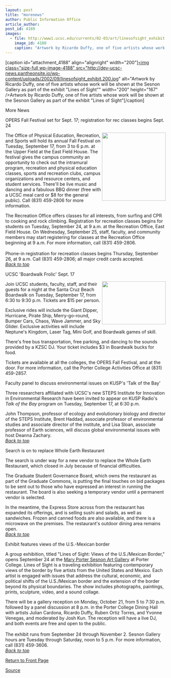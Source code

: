 ```yaml
---
layout: post
title: "morenews"
author: Public Information Office
article_author: 
post_id: 4189
images:
  - file: http://www1.ucsc.edu/currents/02-03/art/linesofsight_exhibit.200.jpg
    image_id: 4188
    caption: "Artwork by Ricardo Duffy, one of five artists whose work will be shown at the Sesnon Gallery as part of the exhibit 'Lines of Sight'"
---
```


[caption id="attachment_4188" align="alignright" width="200"]<a href="http://dev-ucsc-news.pantheonsite.io/wp-content/uploads/2002/09/linesofsight_exhibit.200.jpg"><img class="size-full wp-image-4188" src="http://dev-ucsc-news.pantheonsite.io/wp-content/uploads/2002/09/linesofsight_exhibit.200.jpg" alt="Artwork by Ricardo Duffy, one of five artists whose work will be shown at the Sesnon Gallery as part of the exhibit "Lines of Sight"" width="200" height="167" /></a>Artwork by Ricardo Duffy, one of five artists whose work will be shown at the Sesnon Gallery as part of the exhibit "Lines of Sight"[/caption]
<p class="pagehead">
  More News
</p>
<p class="sectionhead">
  <a name="OPERS" id="OPERS"></a>OPERS Fall Festival set for Sept. 17; registration for rec classes begins Sept. 24
</p>
<p>
  <img align="right" height="214" src="../art/opers_festival.200.jpg" width="200" alt="">The Office of Physical Education, Recreation, and Sports will hold its annual Fall Festival on Tuesday, September 17, from 3 to 6 p.m. at the Upper Field at the East Field House. The festival gives the campus community an opportunity to check out the intramural program, recreation and physical education classes, sports and recreation clubs, campus organizations and resource centers, and student services. There'll be live music and dancing and a fabulous BBQ dinner (free with a UCSC meal card or $8 for the general public). Call (831) 459-2806 for more information.<br>
</p>
<p>
  The Recreation Office offers classes for all interests, from surfing and CPR to cooking and rock climbing. Registration for recreation classes begins for students on Tuesday, September 24, at 9 a.m. at the Recreation Office, East Field House. On Wednesday, September 25, staff, faculty, and community members may start registering for classes at the Recreation Office beginning at 9 a.m. For more information, call (831) 459-2806.<br>
  <br>
  Phone-in registration for recreation classes begins Thursday, September 26, at 9 a.m. Call (831) 459-2806; all major credit cards accepted<i>.<br></i> <a href="#OPERS"><i>Back to top</i></a><br>
</p>
<p class="sectionhead">
  <a name="Boardwalk" id="Boardwalk"></a>UCSC 'Boardwalk Frolic' Sept. 17
</p>
<p>
  <img align="right" height="135" src="../art/boardwalk.200.jpg" width="200" alt="">Join UCSC students, faculty, staff, and their guests for a night at the Santa Cruz Beach Boardwalk on Tuesday, September 17, from 6:30 to 9:30 p.m. Tickets are $15 per person.
</p>
<p>
  Exclusive rides will include the Giant Dipper, Hurricane, Pirate Ship, Merry-go-round, Bumper Cars, Chaos, Wave Jammer, and Sky Glider. Exclusive activities will include Neptune's Kingdom, Laser Tag, Mini Golf, and Boardwalk games of skill.
</p>
<p>
  There's free bus transportation, free parking, and dancing to the sounds provided by a KZSC DJ. Your ticket includes $3 in Boardwalk bucks for food.
</p>
<p>
  Tickets are available at all the colleges, the OPERS Fall Festival, and at the door. For more information, call the Porter College Activities Office at (831) 459-2857.
</p>
<p class="sectionhead">
  <a name="Faculty" id="Faculty"></a>Faculty panel to discuss environmental issues on KUSP's 'Talk of the Bay'
</p>
<p>
  Three researchers affiliated with UCSC's new STEPS Institute for Innovation in Environmental Research have been invited to appear on KUSP Radio's <i>Talk of the Bay</i> program on Tuesday, September 17, at 6:30 p.m.<br>
</p>
<p>
  John Thompson, professor of ecology and evolutionary biology and director of the STEPS Institute, Brent Haddad, associate professor of environmental studies and associate director of the institute, and Lisa Sloan, associate professor of Earth sciences, will discuss global environmental issues with host Deanna Zachary.<br>
  <a href="#OPERS"><i>Back to top</i></a>
</p>
<p class="sectionhead">
  <a name="search" id="search"></a>Search is on to replace Whole Earth Restaurant
</p>
<p>
  The search is under way for a new vendor to replace the Whole Earth Restaurant, which closed in July because of financial difficulties.
</p>
<p>
  The Graduate Student Governance Board, which owns the restaurant as part of the Graduate Commons, is putting the final touches on bid packages to be sent out to those who have expressed an interest in running the restaurant. The board is also seeking a temporary vendor until a permanent vendor is selected.<br>
</p>
<p>
  In the meantime, the Express Store across from the restaurant has expanded its offerings, and is selling sushi and salads, as well as sandwiches. Frozen and canned foods are also available, and there is a microwave on the premises. The restaurant's outdoor dining area remains open.<br>
  <a href="#OPERS"><i>Back to top</i></a>
</p>
<p class="sectionhead">
  <a name="exhibit" id="exhibit"></a>Exhibit features views of the U.S.-Mexican border
</p>
<p>
  A group exhibition, titled "Lines of Sight: Views of the U.S./Mexican Border," opens September 24 at the <a href="http://arts.ucsc.edu/sesnon">Mary Porter Sesnon Art Gallery</a> at Porter College. Lines of Sight is a traveling exhibition featuring contemporary views of the border by five artists from the United States and Mexico. Each artist is engaged with issues that address the cultural, economic, and political shifts of the U.S./Mexican border and the extension of the border beyond its physical boundaries. The show includes photographs, paintings, prints, sculpture, video, and a sound collage.
</p>
<p>
  There will be a gallery reception on Monday, October 21, from 5 to 7:30 p.m. followed by a panel discussion at 8 p.m. in the Porter College Dining Hall with artists Julian Cardona, Ricardo Duffy, Ruben Ortiz Torres, and Yvonne Venegas, and moderated by Josh Kun. The reception will have a live DJ, and both events are free and open to the public.<br>
  <br>
  The exhibit runs from September 24 through November 2. Sesnon Gallery hours are Tuesday through Saturday, noon to 5 p.m. For more information, call (831) 459-3606. <a href="http://www.ucop.edu/news/archives/2002/aug27art1.htm"><i><br></i></a><a href="#OPERS"><i>Back to top</i></a>
</p>
<p>
  <a href="http://currents.ucsc.edu/">Return to Front Page</a>
</p>
<p><a href="http://www1.ucsc.edu/currents/02-03/09-16/morenews.html" title="Permalink to morenews">Source</a></p>
